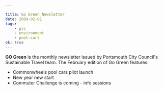 ```yaml
---

title: Go Green Newsletter
date: 2009-02-01
tags:
    - pcc
    - environment
    - pool-cars
ok: true
---
```


**GO Green** is the monthly newsletter issued by Portsmouth City Council's Sustainable Travel team. The February edition of Go Green features:

* Commonwheels pool cars pilot launch
* New year new start
* Commuter Challenge is coming - info sessions

